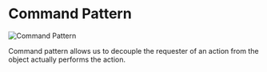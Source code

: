 # Command Pattern

![Command Pattern](https://media.geeksforgeeks.org/wp-content/uploads/20240202154433/CommandPatternExampledrawio-(3).png)

Command pattern allows us to decouple the requester of an action from the object actually performs the action.
